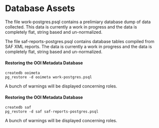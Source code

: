 # Database Assets

The file work-postgres.psql contains a prelimiary database dump of data collected. This data is currently a work in progress and the data is completely flat, string based and un-normalized.

The file saf-reports-postgres.psql contains database tables compiled from SAF XML reports. The data is currently a work in progress and the data is completely flat, string based and un-normalized.


#### Restoring the OOI Metadata Database

```
createdb ooimeta
pg_restore -d ooimeta work-postgres.psql
```

A bunch of warnings will be displayed concerning roles.

#### Restoring the OOI Metadata Database

```
createdb saf
pg_restore -d saf saf-reports-postgres.psql
```

A bunch of warnings will be displayed concerning roles.
